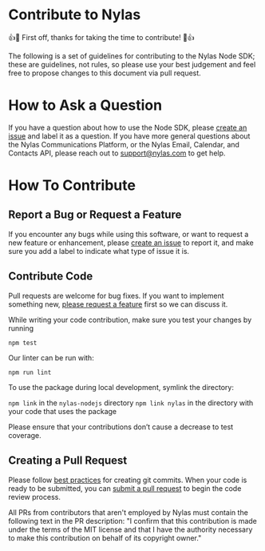 # Contribute to Nylas

👍🎉 First off, thanks for taking the time to contribute! 🎉👍

The following is a set of guidelines for contributing to the Nylas Node SDK; these are guidelines, not rules, so please use your best judgement and feel free to propose changes to this document via pull request.

# How to Ask a Question

If you have a question about how to use the Node SDK, please [create an issue](https://github.com/nylas/nylas-nodejs/issues) and label it as a question. If you have more general questions about the Nylas Communications Platform, or the Nylas Email, Calendar, and Contacts API, please reach out to support@nylas.com to get help.

# How To Contribute

## Report a Bug or Request a Feature

If you encounter any bugs while using this software, or want to request a new feature or enhancement, please [create an issue](https://github.com/nylas/nylas-nodejs/issues) to report it, and make sure you add a label to indicate what type of issue it is.

## Contribute Code

Pull requests are welcome for bug fixes. If you want to implement something new, [please request a feature](https://github.com/nylas/nylas-nodejs/issues) first so we can discuss it.

While writing your code contribution, make sure you test your changes by running

`npm test`

Our linter can be run with:

`npm run lint`

To use the package during local development, symlink the directory:

`npm link` in the `nylas-nodejs` directory
`npm link nylas` in the directory with your code that uses the package

Please ensure that your contributions don’t cause a decrease to test coverage.

## Creating a Pull Request

Please follow [best practices](https://github.com/trein/dev-best-practices/wiki/Git-Commit-Best-Practices) for creating git commits. When your code is ready to be submitted, you can [submit a pull request](https://help.github.com/articles/creating-a-pull-request/) to begin the code review process.

All PRs from contributors that aren't employed by Nylas must contain the following text in the PR description: "I confirm that this contribution is made under the terms of the MIT license and that I have the authority necessary to make this contribution on behalf of its copyright owner."
